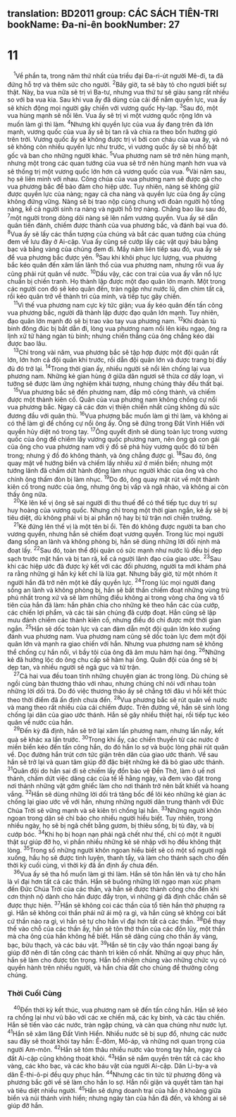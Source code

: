 translation: BD2011
group: CÁC SÁCH TIÊN-TRI
bookName: Đa-ni-ên 
bookNumber: 27
-------

<div class="title"><h1>11</h1></div>
<span class="verse da_11_1"> <sup>1</sup>Về phần ta, trong năm thứ nhất của triều đại Ða-ri-út người Mê-đi, ta đã đứng hỗ trợ và thêm sức cho người. </span>
<span class="verse da_11_2"><sup>2</sup>Bây giờ, ta sẽ bày tỏ cho ngươi biết sự thật. Này, ba vua nữa sẽ trị vì Ba-tư, nhưng vua thứ tư sẽ giàu sang rất nhiều so với ba vua kia. Sau khi vua ấy đã dùng của cải để nắm quyền lực, vua ấy sẽ khích động mọi người gây chiến với vương quốc Hy-lạp. </span>
<span class="verse da_11_3"><sup>3</sup>Sau đó, một vua hùng mạnh sẽ nổi lên. Vua ấy sẽ trị vì một vương quốc rộng lớn và muốn làm gì thì làm. </span>
<span class="verse da_11_4"><sup>4</sup>Nhưng khi quyền lực của vua ấy đang trên đà lớn mạnh, vương quốc của vua ấy sẽ bị tan rã và chia ra theo bốn hướng gió trên trời. Vương quốc ấy sẽ không được trị vì bởi con cháu của vua ấy, và nó sẽ không còn nhiều quyền lực như trước, vì vương quốc ấy sẽ bị nhổ bật gốc và ban cho những người khác. </span>
<span class="verse da_11_5"><sup>5</sup>Vua phương nam sẽ trở nên hùng mạnh, nhưng một trong các quan tướng của vua sẽ trở nên hùng mạnh hơn vua và sẽ thống trị một vương quốc lớn hơn cả vương quốc của vua. </span>
<span class="verse da_11_6"><sup>6</sup>Vài năm sau, họ sẽ liên minh với nhau. Công chúa của vua phương nam sẽ được gả cho vua phương bắc để bảo đảm cho hiệp ước. Tuy nhiên, nàng sẽ không giữ được quyền lực của nàng; ngay cả cha nàng và quyền lực của ông ấy cũng không đứng vững. Nàng sẽ bị trao nộp cùng chung với đoàn người hộ tống nàng, kể cả người sinh ra nàng và người hỗ trợ nàng. Chẳng bao lâu sau đó, </span>
<span class="verse da_11_7"><sup>7</sup>một người trong dòng dõi nàng sẽ lên nắm vương quyền. Vua ấy sẽ dẫn quân tiến đánh, chiếm được thành của vua phương bắc, và đánh bại vua đó. </span>
<span class="verse da_11_8"><sup>8</sup>Vua ấy sẽ lấy các thần tượng của chúng và bắt các quan tướng của chúng đem về lưu đày ở Ai-cập. Vua ấy cũng sẽ cướp lấy các vật quý báu bằng bạc và bằng vàng của chúng đem đi. Mấy năm liên tiếp sau đó, vua ấy sẽ để vua phương bắc được yên. </span>
<span class="verse da_11_9"><sup>9</sup>Sau khi khôi phục lực lượng, vua phương bắc kéo quân đến xâm lấn lãnh thổ của vua phương nam, nhưng rồi vua ấy cũng phải rút quân về nước. </span>
<span class="verse da_11_10"><sup>10</sup>Dầu vậy, các con trai của vua ấy vẫn nổ lực chuẩn bị chiến tranh. Họ thành lập được một đạo quân lớn mạnh. Một trong các người con đó sẽ kéo quân đến, tràn ngập như nước lũ, dìm chìm tất cả, rồi kéo quân trở về thành trì của mình, và tiếp tục gây chiến.<br/></span>
<span class="verse da_11_11"> <sup>11</sup>Vì thế vua phương nam cực kỳ tức giận; vua ấy kéo quân đến tấn công vua phương bắc, người đã thành lập được đạo quân lớn mạnh. Tuy nhiên, đạo quân lớn mạnh đó sẽ bị trao vào tay vua phương nam. </span>
<span class="verse da_11_12"><sup>12</sup>Khi đoàn tù binh đông đúc bị bắt dẫn đi, lòng vua phương nam nổi lên kiêu ngạo, ông ra lịnh xử tử hàng ngàn tù binh; nhưng chiến thắng của ông chẳng kéo dài được bao lâu.<br/></span>
<span class="verse da_11_13"> <sup>13</sup>Chỉ trong vài năm, vua phương bắc sẽ tập hợp được một đội quân rất lớn, lớn hơn cả đội quân khi trước, rồi dẫn đội quân lớn và được trang bị đầy đủ đó trở lại. </span>
<span class="verse da_11_14"><sup>14</sup>Trong thời gian ấy, nhiều người sẽ nổi lên chống lại vua phương nam. Những kẻ gian hùng ở giữa dân ngươi sẽ thừa cơ dấy loạn, vì tưởng sẽ được làm ứng nghiệm khải tượng, nhưng chúng thảy đều thất bại.<br/></span>
<span class="verse da_11_15"> <sup>15</sup>Vua phương bắc sẽ đến phương nam, đắp mô công thành, và chiếm được một thành kiên cố. Quân của vua phương nam không chống cự nổi vua phương bắc. Ngay cả các đơn vị thiện chiến nhất cũng không đủ sức đương đầu với quân thù. </span>
<span class="verse da_11_16"><sup>16</sup>Vua phương bắc muốn làm gì thì làm, và không ai có thể làm gì để chống cự nổi ông ấy. Ông sẽ đứng trong Ðất Vinh Hiển với quyền hủy diệt nó trong tay. </span>
<span class="verse da_11_17"><sup>17</sup>Ông quyết định sẽ dùng toàn lực trong vương quốc của ông để chiếm lấy vương quốc phương nam, nên ông gả con gái của ông cho vua phương nam với ý đồ sẽ phá hủy vương quốc đó từ bên trong; nhưng ý đồ đó không thành, và ông chẳng được gì. </span>
<span class="verse da_11_18"><sup>18</sup>Sau đó, ông quay mặt về hướng biển và chiếm lấy nhiều xứ ở miền biển; nhưng một tướng lãnh đã chấm dứt hành động làm nhục người khác của ông và cho chính ông thấm đòn bị làm nhục. </span>
<span class="verse da_11_19"><sup>19</sup>Do đó, ông quay mặt rút về một thành kiên cố trong nước của ông, nhưng ông bị vấp và ngã nhào, và không ai còn thấy ông nữa.<br/></span>
<span class="verse da_11_20"> <sup>20</sup>Kẻ lên kế vị ông sẽ sai người đi thu thuế để có thể tiếp tục duy trì sự huy hoàng của vương quốc. Nhưng chỉ trong một thời gian ngắn, kẻ ấy sẽ bị tiêu diệt, dù không phải vì bị ai phẫn nộ hay bị tử trận nơi chiến trường.<br/></span>
<span class="verse da_11_21"> <sup>21</sup>Kẻ đứng lên thế vị là một tên bỉ ổi. Tên đó không được người ta ban cho vương quyền, nhưng hắn sẽ chiếm đoạt vương quyền. Trong lúc mọi người đang sống an lành và không phòng bị, hắn sẽ dùng những lời dối nịnh mà đoạt lấy. </span>
<span class="verse da_11_22"><sup>22</sup>Sau đó, toàn thể đội quân có sức mạnh như nước lũ đều bị dẹp sạch trước mặt hắn và bị tan rã, kể cả người lãnh đạo của giao ước. </span>
<span class="verse da_11_23"><sup>23</sup>Sau khi các hiệp ước đã được ký kết với các đối phương, người ta mới khám phá ra rằng những gì hắn ký kết chỉ là lừa gạt. Nhưng bấy giờ, từ một nhóm ít người hắn đã trở nên một kẻ đầy quyền lực. </span>
<span class="verse da_11_24"><sup>24</sup>Trong lúc mọi người đang sống an lành và không phòng bị, hắn sẽ bất thần chiếm đoạt những vùng trù phú nhất trong xứ và sẽ làm những điều không ai trong vòng cha ông và tổ tiên của hắn đã làm: hắn phân chia cho những kẻ theo hắn các của cướp, các chiến lợi phẩm, và các tài sản chúng đã cướp đoạt. Hắn cũng sẽ lập mưu đánh chiếm các thành kiên cố, nhưng điều đó chỉ được một thời gian ngắn. </span>
<span class="verse da_11_25"><sup>25</sup>Hắn sẽ dốc toàn lực và can đảm dẫn một đội quân lớn kéo xuống đánh vua phương nam. Vua phương nam cũng sẽ dốc toàn lực đem một đội quân lớn và mạnh ra giao chiến với hắn. Nhưng vua phương nam sẽ không thể chống cự hắn nổi, vì bầy tôi của ông đã âm mưu hãm hại ông. </span>
<span class="verse da_11_26"><sup>26</sup>Những kẻ đã hưởng lộc do ông chu cấp sẽ hãm hại ông. Quân đội của ông sẽ bị dẹp tan, và nhiều người sẽ ngã gục và tử trận.<br/></span>
<span class="verse da_11_27"> <sup>27</sup>Cả hai vua đều toan tính những chuyện gian ác trong lòng. Dù chúng sẽ ngồi cùng bàn thương thảo với nhau, nhưng chúng chỉ nói với nhau toàn những lời dối trá. Do đó việc thương thảo ấy sẽ chẳng tới đâu vì hồi kết thúc theo thời điểm đã ấn định chưa đến. </span>
<span class="verse da_11_28"><sup>28</sup>Vua phương bắc sẽ rút quân về nước và mang theo rất nhiều của cải chiếm được. Trên đường về, hắn sẽ sinh lòng chống lại dân của giao ước thánh. Hắn sẽ gây nhiều thiệt hại, rồi tiếp tục kéo quân về nước của hắn.<br/></span>
<span class="verse da_11_29"> <sup>29</sup>Ðến kỳ đã định, hắn sẽ trở lại xâm lấn phương nam, nhưng lần nầy, kết quả sẽ khác xa lần trước. </span>
<span class="verse da_11_30"><sup>30</sup>Trong khi ấy, các chiến thuyền từ các nước ở miền biển kéo đến tấn công hắn, do đó hắn lo sợ và buộc lòng phải rút quân về. Dọc đường hắn trút cơn tức giận trên dân của giao ước thánh. Về sau hắn sẽ trở lại và quan tâm giúp đỡ đặc biệt những kẻ đã bỏ giao ước thánh. </span>
<span class="verse da_11_31"><sup>31</sup>Quân đội do hắn sai đi sẽ chiếm lấy đồn bảo vệ Ðền Thờ, làm ô uế nơi thánh, chấm dứt việc dâng các của tế lễ hằng ngày, và đem vào đặt trong nơi thánh những vật gớm ghiếc làm cho nơi thánh trở nên bất khiết và hoang vắng. </span>
<span class="verse da_11_32"><sup>32</sup>Hắn sẽ dùng những lời dối trá tâng bốc để lôi kéo những kẻ gian ác chống lại giao ước về với hắn, nhưng những người dân trung thành với Ðức Chúa Trời sẽ vững mạnh và sẽ kiên trì chống lại hắn. </span>
<span class="verse da_11_33"><sup>33</sup>Những người khôn ngoan trong dân sẽ chỉ bảo cho nhiều người hiểu biết. Tuy nhiên, trong nhiều ngày, họ sẽ bị ngã chết bằng gươm, bị thiêu sống, bị tù đày, và bị cướp bóc. </span>
<span class="verse da_11_34"><sup>34</sup>Khi họ bị hoạn nạn phải ngã chết như thế, chỉ có một ít người thật sự giúp đỡ họ, vì phần nhiều những kẻ sẽ nhập với họ đều không thật lòng. </span>
<span class="verse da_11_35"><sup>35</sup>Trong số những người khôn ngoan hiểu biết sẽ có một số người ngã xuống, hầu họ sẽ được tinh luyện, thanh tẩy, và làm cho thánh sạch cho đến thời kỳ cuối cùng, vì thời kỳ đã ấn định ấy chưa đến.<br/></span>
<span class="verse da_11_36"> <sup>36</sup>Vua ấy sẽ tha hồ muốn làm gì thì làm. Hắn sẽ tôn hắn lên và tự cho hắn là vĩ đại hơn tất cả các thần. Hắn sẽ buông những lời ngạo mạn xúc phạm đến Ðức Chúa Trời của các thần, và hắn sẽ được thành công cho đến khi cơn thịnh nộ dành cho hắn được đầy trọn, vì những gì đã định chắc chắn sẽ được thực hiện. </span>
<span class="verse da_11_37"><sup>37</sup>Hắn sẽ không coi các thần của tổ tiên hắn thờ phượng ra gì. Hắn sẽ không coi thần phái nữ ái mộ ra gì, và hắn cũng sẽ không coi bất cứ thần nào ra gì, vì hắn sẽ tự cho hắn vĩ đại hơn tất cả các thần. </span>
<span class="verse da_11_38"><sup>38</sup>Ðể thay thế vào chỗ của các thần ấy, hắn sẽ tôn thờ thần của các đồn lũy, một thần mà cha ông của hắn không hề biết. Hắn sẽ dâng cúng cho thần ấy vàng, bạc, bửu thạch, và các báu vật. </span>
<span class="verse da_11_39"><sup>39</sup>Hắn sẽ tin cậy vào thần ngoại bang ấy giúp đỡ nên đi tấn công các thành trì kiên cố nhất. Những ai quy phục hắn, hắn sẽ làm cho được tôn trọng. Hắn bổ nhiệm chúng vào những chức vụ có quyền hành trên nhiều người, và hắn chia đất cho chúng để thưởng công chúng.<br/></span>
<div class="title"><h3>Thời Cuối Cùng</h3></div>
<span class="verse da_11_40"> <sup>40</sup>Ðến thời kỳ kết thúc, vua phương nam sẽ đến tấn công hắn. Hắn sẽ kéo ra chống lại như vũ bão với các xe chiến mã, các kỵ binh, và các tàu chiến. Hắn sẽ tiến vào các nước, tràn ngập chúng, và càn qua chúng như nước lụt. </span>
<span class="verse da_11_41"><sup>41</sup>Hắn sẽ xâm lăng Ðất Vinh Hiển. Nhiều nước sẽ bị sụp đổ, nhưng các nước sau đây sẽ thoát khỏi tay hắn: Ê-đôm, Mô-áp, và những nơi quan trọng của người Am-môn. </span>
<span class="verse da_11_42"><sup>42</sup>Hắn sẽ tóm thâu nhiều nước vào trong tay hắn, ngay cả đất Ai-cập cũng không thoát khỏi. </span>
<span class="verse da_11_43"><sup>43</sup>Hắn sẽ nắm quyền trên tất cả các kho vàng, các kho bạc, và các kho báu vật của người Ai-cập. Dân Li-by-a và dân Ê-thi-ô-pi đều quy phục hắn. </span>
<span class="verse da_11_44"><sup>44</sup>Nhưng các tin tức từ phương đông và phương bắc gởi về sẽ làm cho hắn lo sợ. Hắn nổi giận và quyết tâm tàn hại và tiêu diệt nhiều người. </span>
<span class="verse da_11_45"><sup>45</sup>Hắn sẽ dựng doanh trại của hắn ở khoảng giữa biển và núi thánh vinh hiển; nhưng ngày tàn của hắn đã đến, và không ai sẽ giúp đỡ hắn.<br/></span>
